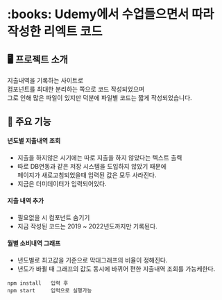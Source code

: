 <h1>:books: Udemy에서 수업들으면서 따라 작성한 리엑트 코드</h1>

## 🖥️ 프로젝트 소개
지출내역을 기록하는 사이트로
<br>
컴포넌트를 최대한 분리하는 쪽으로 코드 작성되었으며
<br>
그로 인해 많은 파일이 있지만 덕분에 파일별 코드는 짧게 작성되었습니다.

## 📌 주요 기능
#### 년도별 지출내역 조회
- 지출을 하지않은 시기에는 따로 지출을 하지 않았다는 텍스트 출력
- 따로 DB연동과 같은 저장 시스템을 도입하지 않았기 때문에 <br>  페이지가 새로고침되었을때 입력된 값은 모두 사라진다.
- 지금은 더미데이터가 입력되어있다.
#### 지출 내역 추가
- 필요없을 시 컴포넌트 숨기기
- 지금 작성된 코드는 2019 ~ 2022년도까지만 기록된다.
#### 월별 소비내역 그래프
- 년도별로 최고값을 기준으로 막대그래프의 비율이 정해진다.
- 년도가 바뀔 때 그래프의 값도 동시에 바뀌어 편한 지출내역 조회를 가능케한다.

```
npm install   입력 후
npm start     입력으로 실행가능
```
